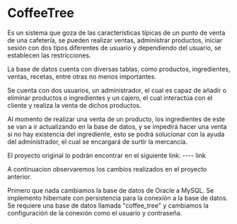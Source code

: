 # CoffeeTree

Es un sistema que goza de las características típicas de un punto de venta de una
cafetería, se pueden realizar ventas, administrar productos, iniciar sesión con dos
tipos diferentes de usuario y dependiendo del usuario, se establecen las
restricciones.

La base de datos cuenta con diversas tablas, como productos, ingredientes, ventas,
recetas, entre otras no menos importantes.

Se cuenta con dos usuarios, un administrador, el cual es capaz de añadir o eliminar
productos o ingredientes y un cajero, el cual interactúa con el cliente y realiza la
venta de dichos productos.

Al momento de realizar una venta de un producto, los ingredientes de este se van a
ir actualizando en la base de datos, y se impedirá hacer una venta si no hay
existencia del ingrediente, esto se podrá solucionar con la ayuda del administrador,
el cual se encargará de surtir la mercancía.

El proyecto original lo podrán encontrar en el siguiente link:
---- link

A continuacion observaremos los cambios realizados en el proyecto anterior.

Primero que nada cambiamos la base de datos de Oracle a MySQL.
Se implemento hibernate con persistencia para la conexión a la base de datos. Se
requiere una base de datos llamada "coffee_tree" y cambiamos la configuracióń de
la conexión como el usuario y contraseña.
